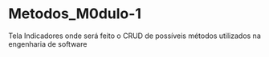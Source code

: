 # Metodos_M0dulo-1
Tela Indicadores
onde será feito o CRUD de possíveis métodos utilizados na engenharia de software
